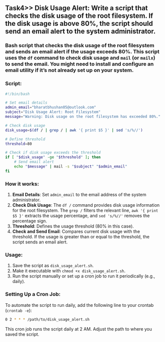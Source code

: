 ## Task4>> Disk Usage Alert: Write a script that checks the disk usage of the root filesystem. If the disk usage is above 80%, the script should send an email alert to the system administrator.

### Bash script that checks the disk usage of the root filesystem and sends an email alert if the usage exceeds 80%. This script uses the `df` command to check disk usage and `mail` (or `mailx`) to send the email. You might need to install and configure an email utility if it’s not already set up on your system.

### Script:

```bash
#!/bin/bash

# Set email details
admin_email="bharatbhushan05@outlook.com"
subject="Disk Usage Alert: Root Filesystem"
message="Warning: Disk usage on the root filesystem has exceeded 80%."

# Check disk usage
disk_usage=$(df / | grep / | awk '{ print $5 }' | sed 's/%//')

# Define threshold
threshold=80

# Check if disk usage exceeds the threshold
if [ "$disk_usage" -ge "$threshold" ]; then
    # Send email alert
    echo "$message" | mail -s "$subject" "$admin_email"
fi
```

### How it works:
1. **Email Details**: Set `admin_email` to the email address of the system administrator.
2. **Check Disk Usage**: The `df /` command provides disk usage information for the root filesystem. The `grep /` filters the relevant line, `awk '{ print $5 }'` extracts the usage percentage, and `sed 's/%//'` removes the percentage sign.
3. **Threshold**: Defines the usage threshold (80% in this case).
4. **Check and Send Email**: Compares current disk usage with the threshold. If the usage is greater than or equal to the threshold, the script sends an email alert.

### Usage:
1. Save the script as `disk_usage_alert.sh`.
2. Make it executable with `chmod +x disk_usage_alert.sh`.
3. Run the script manually or set up a cron job to run it periodically (e.g., daily).

### Setting Up a Cron Job:
To automate the script to run daily, add the following line to your crontab (`crontab -e`):

```bash
0 2 * * * /path/to/disk_usage_alert.sh
```

This cron job runs the script daily at 2 AM. Adjust the path to where you saved the script.
